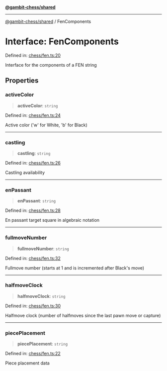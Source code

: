 [**@gambit-chess/shared**](../README.md)

***

[@gambit-chess/shared](../globals.md) / FenComponents

# Interface: FenComponents

Defined in: [chess/fen.ts:20](https://github.com/cango91/gambit-chess/blob/d79bd73a9b1359341cbe89b368f1eb5b66a60564/shared/src/chess/fen.ts#L20)

Interface for the components of a FEN string

## Properties

### activeColor

> **activeColor**: `string`

Defined in: [chess/fen.ts:24](https://github.com/cango91/gambit-chess/blob/d79bd73a9b1359341cbe89b368f1eb5b66a60564/shared/src/chess/fen.ts#L24)

Active color ('w' for White, 'b' for Black)

***

### castling

> **castling**: `string`

Defined in: [chess/fen.ts:26](https://github.com/cango91/gambit-chess/blob/d79bd73a9b1359341cbe89b368f1eb5b66a60564/shared/src/chess/fen.ts#L26)

Castling availability

***

### enPassant

> **enPassant**: `string`

Defined in: [chess/fen.ts:28](https://github.com/cango91/gambit-chess/blob/d79bd73a9b1359341cbe89b368f1eb5b66a60564/shared/src/chess/fen.ts#L28)

En passant target square in algebraic notation

***

### fullmoveNumber

> **fullmoveNumber**: `string`

Defined in: [chess/fen.ts:32](https://github.com/cango91/gambit-chess/blob/d79bd73a9b1359341cbe89b368f1eb5b66a60564/shared/src/chess/fen.ts#L32)

Fullmove number (starts at 1 and is incremented after Black's move)

***

### halfmoveClock

> **halfmoveClock**: `string`

Defined in: [chess/fen.ts:30](https://github.com/cango91/gambit-chess/blob/d79bd73a9b1359341cbe89b368f1eb5b66a60564/shared/src/chess/fen.ts#L30)

Halfmove clock (number of halfmoves since the last pawn move or capture)

***

### piecePlacement

> **piecePlacement**: `string`

Defined in: [chess/fen.ts:22](https://github.com/cango91/gambit-chess/blob/d79bd73a9b1359341cbe89b368f1eb5b66a60564/shared/src/chess/fen.ts#L22)

Piece placement data
